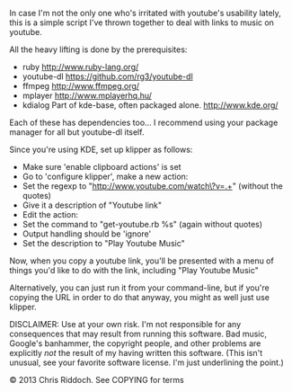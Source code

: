 In case I'm not the only one who's irritated with youtube's usability lately,
this is a simple script I've thrown together to deal with links to music on youtube.

All the heavy lifting is done by the prerequisites:

* ruby        http://www.ruby-lang.org/
* youtube-dl  https://github.com/rg3/youtube-dl
* ffmpeg      http://www.ffmpeg.org/
* mplayer     http://www.mplayerhq.hu/
* kdialog     Part of kde-base, often packaged alone. http://www.kde.org/

Each of these has dependencies too... I recommend using your package manager
for all but youtube-dl itself.

Since you're using KDE, set up klipper as follows:

* Make sure 'enable clipboard actions' is set
* Go to 'configure klipper', make a new action:
* Set the regexp to "http://www.youtube.com/watch\?v=.+" (without the quotes)
* Give it a description of "Youtube link"
* Edit the action:
* Set the command to "get-youtube.rb %s" (again without quotes)
* Output handling should be 'ignore'
* Set the description to "Play Youtube Music"

Now, when you copy a youtube link, you'll be presented with a menu of things
you'd like to do with the link, including "Play Youtube Music"

Alternatively, you can just run it from your command-line, but if you're
copying the URL in order to do that anyway, you might as well just use klipper.

DISCLAIMER: Use at your own risk. I'm not responsible for any consequences that
may result from running this software.  Bad music, Google's banhammer, the
copyright people, and other problems are explicitly *not* the result of my
having written this software.  (This isn't unusual, see your favorite software
license.  I'm just underlining the point.)

© 2013 Chris Riddoch.  See COPYING for terms

